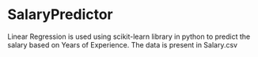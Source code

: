 # SalaryPredictor
Linear Regression is used using scikit-learn library in python to predict the salary based on Years of Experience. The data is present in Salary.csv
